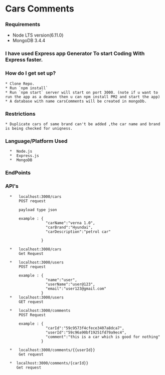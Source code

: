# Cars Comments
   
### Requirements ###

 * Node LTS version(6.11.0) 
 * MongoDB 3.4.4
 
### I have used Express app Generator To start Coding With Express faster.
 
### How do I get set up? ###
    * Clone Repo.
    * Run `npm install` 
    * Run `npm start` server will start on port 3000. (note if u want to run the app as a deamon then u can npm install PM2 and start the app)
    * A database with name carsComments will be created in mongoDb.
    
### Restrictions
    * Duplicate cars of same brand can't be added ,the car name and brand is being checked for uniqness.


### Language/Platform Used ### 
      *  Node.js
      *  Express.js
      *  MongoDB

         
 ### EndPoints
  ### API's
      *   localhost:3000/cars 
          POST request 

          payload type json 

          example : {
                      "carName":"verna 1.0",
                      "carBrand":"Hyundai",
                      "carDescription":"petrol car"
                      
                    }    
      
      *   localhost:3000/cars
          Get Request
      
      *   localhost:3000/users
          POST request

          example : {
                      "name":"user",
                      "userName":"user@123",
                      "email":"user123@gmail.com"
                    }
      *   localhost:3000/users
          GET request

      *   localhost:3000/comments
          POST Request

          example : {
                      "carId":"59c9573f4cfece3407a8dca7",
                      "userId":"59c96a90bf19251fd79a9ec4",
                      "comment":"this is a car which is good for nothing"
                    }

      *   localhost:3000/comments/{{userId}}
          Get request

      *  localhost:3000/comments/{carId}}
         Get request    

